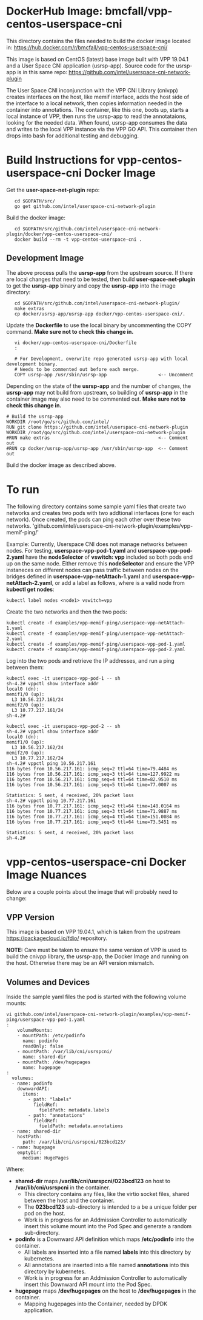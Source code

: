 #  DockerHub Image: bmcfall/vpp-centos-userspace-cni
This directory contains the files needed to build the docker image located in:
   https://hub.docker.com/r/bmcfall/vpp-centos-userspace-cni/

This image is based on CentOS (latest) base image built with VPP 19.04.1 and a
User Space CNI application (usrsp-app). Source code for the usrsp-app is in this
same repo:
   https://github.com/intel/userspace-cni-network-plugin

The User Space CNI inconjunction with the VPP CNI Library (cnivpp) creates
interfaces on the host, like memif interface, adds the host side of the
interface to a local network, then copies information needed in the container
into annotations. The container, like this one, boots up, starts a local instance
of VPP, then runs the usrsp-app to read the annotataions, looking for the needed
data. When found, usrsp-app consumes the data and writes to the local VPP instance
via the VPP GO API. This container then drops into bash for additional testing and
debugging.


# Build Instructions for vpp-centos-userspace-cni Docker Image
Get the **user-space-net-plugin** repo:
```
   cd $GOPATH/src/
   go get github.com/intel/userspace-cni-network-plugin
```

Build the docker image:
```
   cd $GOPATH/src/github.com/intel/userspace-cni-network-plugin/docker/vpp-centos-userspace-cni/
   docker build --rm -t vpp-centos-userspace-cni .
```


## Development Image
The above process pulls the **usrsp-app** from the upstream source. If there are
local changes that need to be tested, then build **user-space-net-plugin** to
get the **usrsp-app** binary and copy the **usrsp-app** into the image directory:
```
   cd $GOPATH/src/github.com/intel/userspace-cni-network-plugin/
   make extras
   cp docker/usrsp-app/usrsp-app docker/vpp-centos-userspace-cni/.
```

Update the **Dockerfile** to use the local binary by uncommenting the COPY
command. **Make sure not to check this change in.**
```
   vi docker/vpp-centos-userspace-cni/Dockerfile
   :
   
   # For Development, overwrite repo generated usrsp-app with local development binary.
   # Needs to be commented out before each merge.
   COPY usrsp-app /usr/sbin/usrsp-app                   <-- Uncomment
```

Depending on the state of the **usrsp-app** and the number of changes, the
**usrsp-app** may not build from upstream, so building of **usrsp-app** in
the container image may also need to be commented out. **Make sure not to
check this change in.**
```
# Build the usrsp-app
WORKDIR /root/go/src/github.com/intel/
RUN git clone https://github.com/intel/userspace-cni-network-plugin
WORKDIR /root/go/src/github.com/intel/userspace-cni-network-plugin
#RUN make extras                                        <-- Comment out
#RUN cp docker/usrsp-app/usrsp-app /usr/sbin/usrsp-app  <-- Comment out
```

Build the docker image as described above.

# To run
The following directory contains some sample yaml files that create
two networks and creates two pods with two addtional interfaces (one
for each network). Once created, the pods can ping each other over
these two networks.
'github.com/intel/userspace-cni-network-plugin/examples/vpp-memif-ping/'

Example:
Currently, Userspace CNI does not manage networks between nodes. For testing,
**userspace-vpp-pod-1.yaml** and **userspace-vpp-pod-2.yaml** have the 
**nodeSelector** of **vswitch: vpp** included so both pods end up on the same
node. Either remove this **nodeSelector** and ensure the VPP instaneces on
different nodes can pass traffic between nodes on the bridges defined in
**userspace-vpp-netAttach-1.yaml** and **userspace-vpp-netAttach-2.yaml**,
or add a label as follows, where **<node1>** is a valid node from
**kubectl get nodes**: 
```
kubectl label nodes <node1> vswitch=vpp
```

Create the two networks and then the two pods:
```
kubectl create -f examples/vpp-memif-ping/userspace-vpp-netAttach-1.yaml
kubectl create -f examples/vpp-memif-ping/userspace-vpp-netAttach-2.yaml
kubectl create -f examples/vpp-memif-ping/userspace-vpp-pod-1.yaml
kubectl create -f examples/vpp-memif-ping/userspace-vpp-pod-2.yaml
```

Log into the two pods and retrieve the IP addresses, and run a ping between them:
```
kubectl exec -it userspace-vpp-pod-1 -- sh
sh-4.2# vppctl show interface addr
local0 (dn):
memif1/0 (up):
  L3 10.56.217.161/24
memif2/0 (up):
  L3 10.77.217.161/24
sh-4.2#
```
```
kubectl exec -it userspace-vpp-pod-2 -- sh
sh-4.2# vppctl show interface addr
local0 (dn):
memif1/0 (up):
  L3 10.56.217.162/24
memif2/0 (up):
  L3 10.77.217.162/24
sh-4.2# vppctl ping 10.56.217.161
116 bytes from 10.56.217.161: icmp_seq=2 ttl=64 time=79.4484 ms
116 bytes from 10.56.217.161: icmp_seq=3 ttl=64 time=127.9922 ms
116 bytes from 10.56.217.161: icmp_seq=4 ttl=64 time=82.9510 ms
116 bytes from 10.56.217.161: icmp_seq=5 ttl=64 time=77.0007 ms

Statistics: 5 sent, 4 received, 20% packet loss
sh-4.2# vppctl ping 10.77.217.161
116 bytes from 10.77.217.161: icmp_seq=2 ttl=64 time=148.0164 ms
116 bytes from 10.77.217.161: icmp_seq=3 ttl=64 time=71.9887 ms
116 bytes from 10.77.217.161: icmp_seq=4 ttl=64 time=151.0084 ms
116 bytes from 10.77.217.161: icmp_seq=5 ttl=64 time=73.5451 ms

Statistics: 5 sent, 4 received, 20% packet loss
sh-4.2# 
```

# vpp-centos-userspace-cni Docker Image Nuances
Below are a couple points about the image that will probably need to change:

## VPP Version
This image is based on VPP 19.04.1, which is taken from the upstream
https://packagecloud.io/fdio/ repository.

**NOTE:** Care must be taken to ensure the same version of VPP is used to build
the cnivpp library, the usrsp-app, the Docker Image and running on the host.
Otherwise there may be an API version mismatch.

## Volumes and Devices
Inside the sample yaml files the pod is started with the following volume mounts:
```
vi github.com/intel/userspace-cni-network-plugin/examples/vpp-memif-ping/userspace-vpp-pod-1.yaml
:
    volumeMounts:
    - mountPath: /etc/podinfo
      name: podinfo
      readOnly: false
    - mountPath: /var/lib/cni/usrspcni/
      name: shared-dir
    - mountPath: /dev/hugepages
      name: hugepage
:
  volumes:
  - name: podinfo
    downwardAPI:
      items:
        - path: "labels"
          fieldRef:
            fieldPath: metadata.labels
        - path: "annotations"
          fieldRef:
            fieldPath: metadata.annotations
  - name: shared-dir
    hostPath:
      path: /var/lib/cni/usrspcni/023bcd123/
  - name: hugepage
    emptyDir:
      medium: HugePages
```
Where:
* **shared-dir** maps **/var/lib/cni/usrspcni/023bcd123** on host to
**/var/lib/cni/usrspcni** in the container.
  * This directory contains any files, like the virtio socket files, shared
between the host and the container.
  * The **023bcd123** sub-directory is intended to a be a unique folder
per pod on the host.
  * Work is in progress for an Addmission Controller to automatically insert
this volume mount into the Pod Spec and generate a random sub-directory.
* **podinfo** is a Downward API definition which maps **/etc/podinfo** into the
container.
  * All labels are inserted into a file named **labels** into this directory by
kubernetes.
  * All annotations are inserted into a file named **annotations** into this directory
by kubernetes.
  * Work is in progress for an Addmission Controller to automatically insert
this Downward API mount into the Pod Spec.
* **hugepage** maps **/dev/hugepages** on the host to **/dev/hugepages** in the
container.
  * Mapping hugepages into the Container, needed by DPDK application.

